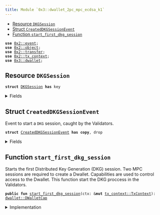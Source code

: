 ```yaml
---
title: Module `0x3::dwallet_2pc_mpc_ecdsa_k1`
---
```




-  [Resource `DKGSession`](#0x3_dwallet_2pc_mpc_ecdsa_k1_DKGSession)
-  [Struct `CreatedDKGSessionEvent`](#0x3_dwallet_2pc_mpc_ecdsa_k1_CreatedDKGSessionEvent)
-  [Function `start_first_dkg_session`](#0x3_dwallet_2pc_mpc_ecdsa_k1_start_first_dkg_session)


<pre><code><b>use</b> <a href="../pera-framework/event.md#0x2_event">0x2::event</a>;
<b>use</b> <a href="../pera-framework/object.md#0x2_object">0x2::object</a>;
<b>use</b> <a href="../pera-framework/transfer.md#0x2_transfer">0x2::transfer</a>;
<b>use</b> <a href="../pera-framework/tx_context.md#0x2_tx_context">0x2::tx_context</a>;
<b>use</b> <a href="dwallet.md#0x3_dwallet">0x3::dwallet</a>;
</code></pre>



<a name="0x3_dwallet_2pc_mpc_ecdsa_k1_DKGSession"></a>

## Resource `DKGSession`



<pre><code><b>struct</b> <a href="dwallet_2pc_mpc_ecdsa_k1.md#0x3_dwallet_2pc_mpc_ecdsa_k1_DKGSession">DKGSession</a> <b>has</b> key
</code></pre>



<details>
<summary>Fields</summary>


<dl>
<dt>
<code>id: <a href="../pera-framework/object.md#0x2_object_UID">object::UID</a></code>
</dt>
<dd>

</dd>
<dt>
<code>dwallet_cap_id: <a href="../pera-framework/object.md#0x2_object_ID">object::ID</a></code>
</dt>
<dd>

</dd>
<dt>
<code>sender: <b>address</b></code>
</dt>
<dd>

</dd>
</dl>


</details>

<a name="0x3_dwallet_2pc_mpc_ecdsa_k1_CreatedDKGSessionEvent"></a>

## Struct `CreatedDKGSessionEvent`

Event to start a <code>DKG</code> session, caught by the Validators.


<pre><code><b>struct</b> <a href="dwallet_2pc_mpc_ecdsa_k1.md#0x3_dwallet_2pc_mpc_ecdsa_k1_CreatedDKGSessionEvent">CreatedDKGSessionEvent</a> <b>has</b> <b>copy</b>, drop
</code></pre>



<details>
<summary>Fields</summary>


<dl>
<dt>
<code>session_id: <a href="../pera-framework/object.md#0x2_object_ID">object::ID</a></code>
</dt>
<dd>

</dd>
<dt>
<code>sender: <b>address</b></code>
</dt>
<dd>

</dd>
</dl>


</details>

<a name="0x3_dwallet_2pc_mpc_ecdsa_k1_start_first_dkg_session"></a>

## Function `start_first_dkg_session`

Starts the first Distributed Key Generation (DKG) session. Two MPC sessions are required to
create a Dwallet.
Capabilities are used to control access to the Dwallet.
This function start the DKG proccess in the Validators.


<pre><code><b>public</b> <b>fun</b> <a href="dwallet_2pc_mpc_ecdsa_k1.md#0x3_dwallet_2pc_mpc_ecdsa_k1_start_first_dkg_session">start_first_dkg_session</a>(ctx: &<b>mut</b> <a href="../pera-framework/tx_context.md#0x2_tx_context_TxContext">tx_context::TxContext</a>): <a href="dwallet.md#0x3_dwallet_DWalletCap">dwallet::DWalletCap</a>
</code></pre>



<details>
<summary>Implementation</summary>


<pre><code><b>public</b> <b>fun</b> <a href="dwallet_2pc_mpc_ecdsa_k1.md#0x3_dwallet_2pc_mpc_ecdsa_k1_start_first_dkg_session">start_first_dkg_session</a>(
    ctx: &<b>mut</b> TxContext
): DWalletCap {
    <b>let</b> cap = create_dwallet_cap(ctx);
    <b>let</b> sender = <a href="../pera-framework/tx_context.md#0x2_tx_context_sender">tx_context::sender</a>(ctx);
    <b>let</b> session = <a href="dwallet_2pc_mpc_ecdsa_k1.md#0x3_dwallet_2pc_mpc_ecdsa_k1_DKGSession">DKGSession</a> {
        id: <a href="../pera-framework/object.md#0x2_object_new">object::new</a>(ctx),
        dwallet_cap_id: <a href="../pera-framework/object.md#0x2_object_id">object::id</a>(&cap),
        sender,
    };
    <a href="../pera-framework/event.md#0x2_event_emit">event::emit</a>(<a href="dwallet_2pc_mpc_ecdsa_k1.md#0x3_dwallet_2pc_mpc_ecdsa_k1_CreatedDKGSessionEvent">CreatedDKGSessionEvent</a> {
        session_id: <a href="../pera-framework/object.md#0x2_object_id">object::id</a>(&session),
        sender,
    });
    <a href="../pera-framework/transfer.md#0x2_transfer_freeze_object">transfer::freeze_object</a>(session);
    cap
}
</code></pre>



</details>
